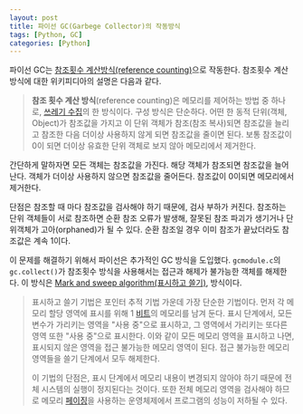 ```yaml
---
layout: post
title: 파이선 GC(Garbege Collector)의 작동방식
tags: [Python, GC]
categories: [Python]
---
```


파이선 GC는 [참조횟수 계산방식(reference counting)]([https://ko.wikipedia.org/wiki/%EC%B0%B8%EC%A1%B0_%ED%9A%9F%EC%88%98_%EA%B3%84%EC%82%B0_%EB%B0%A9%EC%8B%9D](https://ko.wikipedia.org/wiki/참조_횟수_계산_방식))으로 작동한다. 참조횟수 계산방식에 대한 위키피디아의 설명은 다음과 같다.

> **참조 횟수 계산 방식**(reference counting)은 메모리를 제어하는 방법 중 하나로, [쓰레기 수집](https://ko.wikipedia.org/wiki/쓰레기_수집_(컴퓨터_과학))의 한 방식이다. 구성 방식은 단순하다. 어떤 한 동적 단위(객체, Object)가 참조값을 가지고 이 단위 객체가 참조(참조 복사)되면 참조값을 늘리고 참조한 다음 더이상 사용하지 않게 되면 참조값을 줄이면 된다. 보통 참조값이 0이 되면 더이상 유효한 단위 객체로 보지 않아 메모리에서 제거한다.

간단하게 말하자면 모든 객체는 참조값을 가진다. 해당 객체가 참조되면 참조값을 늘어난다. 객체가 더이상 사용하지 않으면 참조값을 줄어든다. 참조값이 0이되면 메모리에서 제거한다. 

단점은 참조할 때 마다 참조값을 검사해야 하기 때문에, 검사 부하가 커진다. 참조하는 단위 객체들이 서로 참조하면 순환 참조 오류가 발생해, 잘못된 참조 파괴가 생기거나 단위객체가 고아(orphaned)가 될 수 있다. 순환 참조일 경우 이미 참조가 끝났더라도 참조값은 계속 1이다. 

이 문제를 해결하기 위해서 파이선은 추가적인 GC 방식을 도입했다. `gcmodule.c`의 `gc.collect()`가 참조횟수 방식을 사용해서는 접근과 해제가 불가능한 객체를 해제한다. 이 방식은 [Mark and sweep algorithm(표시하고 쓸기)](https://www.geeksforgeeks.org/mark-and-sweep-garbage-collection-algorithm/), 방식이다. 

>표시하고 쓸기 기법은 포인터 추적 기법 가운데 가장 단순한 기법이다. 먼저 각 메모리 할당 영역에 표시를 위해 1 [비트](https://ko.wikipedia.org/wiki/비트_(단위))의 메모리를 남겨 둔다. 표시 단계에서, 모든 변수가 가리키는 영역을 "사용 중"으로 표시하고, 그 영역에서 가리키는 또다른 영역 또한 "사용 중"으로 표시한다. 이와 같이 모든 메모리 영역을 표시하고 나면, 표시되지 않은 영역을 접근 불가능한 메모리 영역이 된다. 접근 불가능한 메모리 영역들을 쓸기 단계에서 모두 해제한다.
>
>이 기법의 단점은, 표시 단계에서 메모리 내용이 변경되지 않아야 하기 때문에 전체 시스템의 실행이 정지된다는 것이다. 또한 전체 메모리 영역을 검사해야 하므로 메모리 [페이징](https://ko.wikipedia.org/wiki/페이징)을 사용하는 운영체제에서 프로그램의 성능이 저하될 수 있다.

